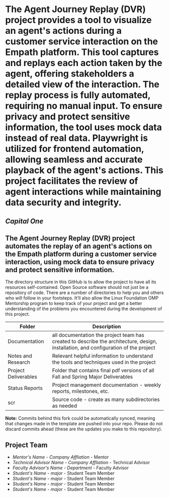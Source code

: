 # The **Agent Journey Replay (DVR)** project provides a tool to visualize an agent's actions during a customer service interaction on the Empath platform. This tool captures and replays each action taken by the agent, offering stakeholders a detailed view of the interaction. The replay process is fully automated, requiring no manual input. To ensure privacy and protect sensitive information, the tool uses mock data instead of real data. Playwright is utilized for frontend automation, allowing seamless and accurate playback of the agent's actions. This project facilitates the review of agent interactions while maintaining data security and integrity.

## *Capital One*
## The **Agent Journey Replay (DVR)** project automates the replay of an agent's actions on the Empath platform during a customer service interaction, using mock data to ensure privacy and protect sensitive information.

The directory structure in this GitHub is to allow the project to have all its resources self-contained.
Open Source software should not just be a repository of code.  There are a number of directories to help you and others who will 
follow in your footsteps.  It'll also allow the Linux Foundation OMP Mentorship program to keep track of your project and get
a better understanding of the problems you encountered during the development of this project. 

| Folder | Description |
|---|---|
| Documentation |  all documentation the project team has created to describe the architecture, design, installation, and configuration of the project |
| Notes and Research | Relevant helpful information to understand the tools and techniques used in the project |
| Project Deliverables | Folder that contains final pdf versions of all Fall and Spring Major Deliverables |
| Status Reports | Project management documentation - weekly reports, milestones, etc. |
| scr | Source code - create as many subdirectories as needed |

**Note:** Commits behind this fork could be automatically synced, meaning that changes made in the template are pushed into your repo. Please do not discard commits ahead (these are the updates you make to this repository).

## Project Team
- *Mentor's Name*  - *Company Affliation* - Mentor
- *Technical Advisor Name* - *Company Affliation* - Technical Advisor
- *Faculty Advisor's Name* - *Department* - Faculty Advisor
- *Student's Name* - *major* - Student Team Member
- *Student's Name* - *major* - Student Team Member
- *Student's Name* - *major* - Student Team Member
- *Student's Name* - *major* - Student Team Member
